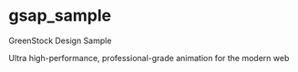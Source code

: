 # gsap_sample
GreenStock Design Sample

Ultra high-performance, professional-grade animation for the modern web
